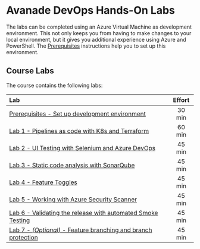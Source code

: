 # Avanade DevOps Hands-On Labs
The labs can be completed using an Azure Virtual Machine as development environment. This not only keeps you from having to make changes to your local environment, but it gives you additional experience using Azure and PowerShell. The [Prerequisites](azure-rm/README.md) instructions help you to set up this environment.

## Course Labs
The course contains the following labs:

| Lab       | Effort |
| :-------- |:--------------------------:|
| [Prerequisites - Set up development environment](azure-rm/README.md) | 30 min |
| [Lab 1 - Pipelines as code with K8s and Terraform](https://dev.azure.com/thx1139/_git/workshop1?path=%2FREADME.md) | 60 min |
| [Lab 2 - UI Testing with Selenium and Azure DevOps](ui-testing/README.md) | 45 min |
| [Lab 3 - Static code analysis with SonarQube](sonarqube/README.md) | 45 min |
| [Lab 4 - Feature Toggles](feature-flag/README.md) | 45 min |
| [Lab 5 - Working with Azure Security Scanner](secure-devops-kit-adoscanner/README.md) | 45 min |
| [Lab 6 - Validating the release with automated Smoke Testing](smoke-testing/README.md) | 45 min |
| [Lab 7 - *(Optional)* - Feature branching and branch protection](feature-branching/README.md) | 45 min |

